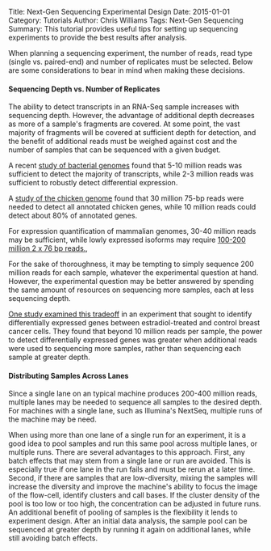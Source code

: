 Title: Next-Gen Sequencing Experimental Design
Date: 2015-01-01
Category: Tutorials
Author: Chris Williams
Tags: Next-Gen Sequencing
Summary: This tutorial provides useful tips for setting up sequencing experiments to provide the best results after analysis.

When planning a sequencing experiment, the number of reads, read type (single vs. paired-end) and number of replicates must be selected. Below are some considerations to bear in mind when making these decisions.

#### Sequencing Depth vs. Number of Replicates

The ability to detect transcripts in an RNA-Seq sample increases with sequencing depth. However, the advantage of additional depth decreases as more of a sample's fragments are covered. At some point, the vast majority of fragments will be covered at sufficient depth for detection, and the benefit of additional reads must be weighed against cost and the number of samples that can be sequenced with a given budget. 

A recent [study of bacterial genomes](http://www.biomedcentral.com/1471-2164/13/734) found that 5-10 million reads was sufficient to detect the majority of transcripts, while 2-3 million reads was sufficient to robustly detect differential expression. 

A [study of the chicken genome](http://www.biomedcentral.com/1471-2105/12/S10/S5) found that 30 million 75-bp reads were needed to detect all annotated chicken genes, while 10 million reads could detect about 80% of annotated genes. 

For expression quantification of mammalian genomes, 30-40 million reads may be sufficient, while lowly expressed isoforms may require [100-200 million 2 x 76 bp reads.](http://genome.ucsc.edu/ENCODE/protocols/dataStandards/ENCODE_RNAseq_Standards_V1.0.pdf),

For the sake of thoroughness, it may be tempting to simply sequence 200 million reads for each sample, whatever the experimental question at hand. However, the experimental question may be better answered by spending the same amount of resources on sequencing more samples, each at less sequencing depth. 

[One study examined this tradeoff](http://www.ncbi.nlm.nih.gov/pmc/articles/PMC3904521/) in an experiment that sought to identify differentially expressed genes between estradiol-treated and control breast cancer cells. They found that beyond 10 million reads per sample, the power to detect differentially expressed genes was greater when additional reads were used to sequencing more samples, rather than sequencing each sample at greater depth.

#### Distributing Samples Across Lanes

Since a single lane on an typical machine produces 200-400 million reads, multiple lanes may be needed to sequence all samples to the desired depth. For machines with a single lane, such as Illumina's NextSeq, multiple runs of the machine may be need. 

When using more than one lane of a single run for an experiment, it is a good idea to pool samples and run this same pool across multiple lanes, or multiple runs. There are several advantages to this approach. First, any batch effects that may stem from a single lane or run are avoided. This is especially true if one lane in the run fails and must be rerun at a later time. Second, if there are samples that are low-diversity, mixing the samples will increase the diversity and improve the machine's ability to focus the image of the flow-cell, identify clusters and call bases. If the cluster density of the pool is too low or too high, the concentration can be adjusted in future runs. An additional benefit of pooling of samples is the flexibility it lends to experiment design. After an initial data analysis, the sample pool can be sequenced at greater depth by running it again on additional lanes, while still avoiding batch effects.